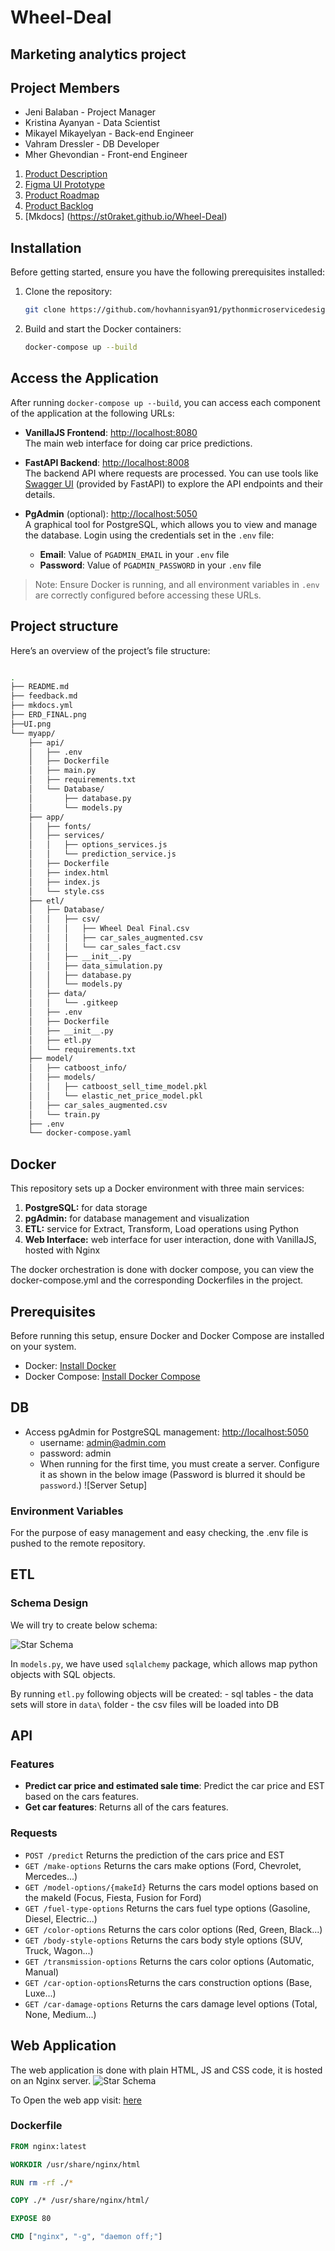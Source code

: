 # Wheel-Deal

## Marketing analytics project

## Project Members

- Jeni Balaban - Project Manager
- Kristina Ayanyan - Data Scientist
- Mikayel Mikayelyan - Back-end Engineer
- Vahram Dressler - DB Developer
- Mher Ghevondian - Front-end Engineer



1. [Product Description](https://docs.google.com/document/d/1wBRiJaEN5ybGC3zcVq8OuZIsJu3I7SWc0s7CuLKW-ZY/edit?tab=t.0)
2. [Figma UI Prototype](https://www.figma.com/design/SGwS5yc76ng5AtCBYv6GRY/WheelDeal?node-id=0-1&t=H6y0TeJXTYgVBMxp-1)
3. [Product Roadmap](https://miro.com/app/board/uXjVLNxV--Y=/)
4. [Product Backlog](https://miro.com/app/board/uXjVLNzQhRQ=/)
5. [Mkdocs]
(https://st0raket.github.io/Wheel-Deal)


## Installation


Before getting started, ensure you have the following prerequisites installed:

1. Clone the repository:
   ```bash
   git clone https://github.com/hovhannisyan91/pythonmicroservicedesign.git
   ```

2. Build and start the Docker containers:
   ```bash
   docker-compose up --build
   ```
## Access the Application

After running `docker-compose up --build`, you can access each component of the application at the following URLs:

- **VanillaJS Frontend**: [http://localhost:8080](http://localhost:8080)  
  The main web interface for doing car price predictions.

- **FastAPI Backend**: [http://localhost:8008](http://localhost:8008)  
  The backend API where requests are processed. You can use tools like [Swagger UI](http://localhost:8008/docs) (provided by FastAPI) to explore the API endpoints and their details.

- **PgAdmin** (optional): [http://localhost:5050](http://localhost:5050)  
  A graphical tool for PostgreSQL, which allows you to view and manage the database. Login using the credentials set in the `.env` file:
  
  - **Email**: Value of `PGADMIN_EMAIL` in your `.env` file
  - **Password**: Value of `PGADMIN_PASSWORD` in your `.env` file

> Note: Ensure Docker is running, and all environment variables in `.env` are correctly configured before accessing these URLs.


## Project structure



Here’s an overview of the project’s file structure:
```bash

.
├── README.md
├── feedback.md
├── mkdocs.yml
├── ERD_FINAL.png
├──UI.png
└── myapp/
    ├── api/
    │   ├── .env
    │   ├── Dockerfile
    │   ├── main.py
    │   ├── requirements.txt
    │   └── Database/
    │       ├── database.py
    │       └── models.py
    ├── app/
    │   ├── fonts/ 
    │   ├── services/
    │   │   ├── options_services.js
    │   │   └── prediction_service.js
    │   ├── Dockerfile
    │   ├── index.html
    │   ├── index.js
    │   └── style.css
    ├── etl/
    │   ├── Database/
    │   │   ├── csv/
    │   │   │   ├── Wheel Deal Final.csv
    │   │   │   ├── car_sales_augmented.csv
    │   │   │   └── car_sales_fact.csv
    │   │   ├── __init__.py
    │   │   ├── data_simulation.py
    │   │   ├── database.py
    │   │   └── models.py
    │   ├── data/
    │   │   └── .gitkeep
    │   ├── .env
    │   ├── Dockerfile
    │   ├── __init__.py
    │   ├── etl.py
    │   └── requirements.txt
    ├── model/
    │   ├── catboost_info/
    │   ├── models/
    │   │   ├── catboost_sell_time_model.pkl
    │   │   └── elastic_net_price_model.pkl
    │   ├── car_sales_augmented.csv
    │   └── train.py
    ├── .env
    └── docker-compose.yaml

```

## Docker 

This repository sets up a Docker environment with three main services:

1. **PostgreSQL:** for data storage
2. **pgAdmin:** for database management and visualization
3. **ETL:** service for Extract, Transform, Load operations using Python
4. **Web Interface:** web interface for user interaction, done with VanillaJS, hosted with Nginx

The docker orchestration is done with docker compose, you can view the docker-compose.yml and the corresponding Dockerfiles in the project.

## Prerequisites

Before running this setup, ensure Docker and Docker Compose are installed on your system.


- Docker: [Install Docker](https://docs.docker.com/get-docker/)
- Docker Compose: [Install Docker Compose](https://docs.docker.com/compose/install/)


## DB

- Access pgAdmin for PostgreSQL management: [http://localhost:5050](http://localhost:5050)
    - username: admin@admin.com 
    - password: admin
    - When running for the first time, you must create a server. Configure it as shown in the below image (Password is blurred it should be `password`.)
    ![Server Setup]

### Environment Variables

For the purpose of easy management and easy checking, the .env file is pushed to the remote repository.

## ETL 

### Schema Design

We will try to create below schema:

![Star Schema](./ERD_FINAL.png)



In `models.py`, we have used `sqlalchemy` package, which allows map python objects with SQL objects.

By running `etl.py` following objects will be created:
    - sql tables 
    - the data sets will store in `data\` folder
    - the csv files will be loaded into DB


## API


### Features

- **Predict car price and estimated sale time**: Predict the car price and EST based on the cars features.
- **Get car features**: Returns all of the cars features. 

### Requests
- `POST /predict` Returns the prediction of the cars price and EST
- `GET /make-options` Returns the cars make options (Ford, Chevrolet, Mercedes...)
- `GET /model-options/{makeId}` Returns the cars model options based on the makeId (Focus, Fiesta, Fusion for Ford)
- `GET /fuel-type-options` Returns the cars fuel type options (Gasoline, Diesel, Electric...)
- `GET /color-options` Returns the cars color options (Red, Green, Black...)
- `GET /body-style-options` Returns the cars body style options (SUV, Truck, Wagon...)
- `GET /transmission-options` Returns the cars color options (Automatic, Manual)
- `GET /car-option-options`Returns the cars construction options (Base, Luxe...)
- `GET /car-damage-options` Returns the cars damage level options (Total, None, Medium...)



## Web Application

The web application is done with plain HTML, JS and CSS code, it is hosted on an Nginx server.
![Star Schema](./UI.png)

To Open the web app visit: [here](http://localhost:8080/) 

### Dockerfile

```Dockerfile
FROM nginx:latest

WORKDIR /usr/share/nginx/html

RUN rm -rf ./*

COPY ./* /usr/share/nginx/html/

EXPOSE 80

CMD ["nginx", "-g", "daemon off;"]
```